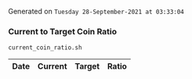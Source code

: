 Generated on `Tuesday 28-September-2021 at 03:33:04`

### Current to Target Coin Ratio
`current_coin_ratio.sh`

Date|Current|Target|Ratio
---|---|---|---

